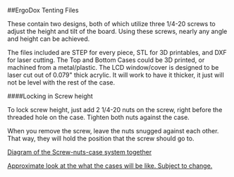 ##ErgoDox Tenting Files

These contain two designs, both of which utilize three 1/4-20 screws to adjust the height and tilt of the board.
Using these screws, nearly any angle and height can be achieved.

The files included are STEP for every piece, STL for 3D printables, and DXF for laser cutting.
The Top and Bottom Cases could be 3D printed, or machined from a metal/plastic.
The LCD window/cover is designed to be laser cut out of 0.079" thick acrylic.  It will work to have it thicker, it just will not be level with the rest of the case.

####Locking in Screw height

To lock screw height, just add 2 1/4-20 nuts on the screw, right before the threaded hole on the case.  Tighten both nuts against the case.

When you remove the screw, leave the nuts snugged against each other.  That way, they will hold the position that the screw should go to.

[Diagram of the Screw-nuts-case system together](http://i.imgur.com/7FtCnVR.jpg)

[Approximate look at the what the cases will be like.  Subject to change.](http://imgur.com/a/zDdpQ)
